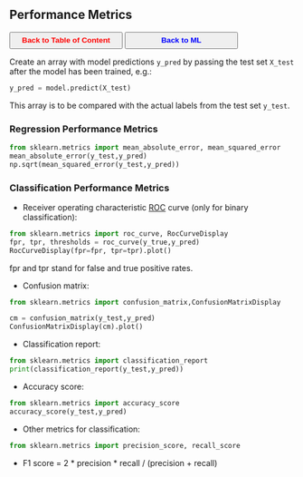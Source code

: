## Performance Metrics

<a><button name="button" style = "color:red;width:200px;height:30px;cursor:pointer" onclick="window.location.href='https://reynier0611.github.io';">**Back to Table of Content**</button></a> <a><button name="button" style = "color:blue;width:200px;height:30px;cursor:pointer" onclick="window.location.href='https://reynier0611.github.io/ml/ml.html';">**Back to ML**</button></a>

Create an array with model predictions ```y_pred``` by passing the test set ```X_test``` after the model has been trained, e.g.:

```python
y_pred = model.predict(X_test)
```

This array is to be compared with the actual labels from the test set ```y_test```.

### Regression Performance Metrics

```python
from sklearn.metrics import mean_absolute_error, mean_squared_error
mean_absolute_error(y_test,y_pred)
np.sqrt(mean_squared_error(y_test,y_pred))
```

### Classification Performance Metrics

- Receiver operating characteristic [ROC](https://en.wikipedia.org/wiki/Receiver_operating_characteristic) curve (only for binary classification):

```python
from sklearn.metrics import roc_curve, RocCurveDisplay
fpr, tpr, thresholds = roc_curve(y_true,y_pred)
RocCurveDisplay(fpr=fpr, tpr=tpr).plot()
```

fpr and tpr stand for false and true positive rates.

- Confusion matrix:

```python
from sklearn.metrics import confusion_matrix,ConfusionMatrixDisplay

cm = confusion_matrix(y_test,y_pred)
ConfusionMatrixDisplay(cm).plot()
```

- Classification report:

```python
from sklearn.metrics import classification_report
print(classification_report(y_test,y_pred))
```

- Accuracy score:

```python
from sklearn.metrics import accuracy_score
accuracy_score(y_test,y_pred)
```

- Other metrics for classification:

```python
from sklearn.metrics import precision_score, recall_score
```

- F1 score = 2 * precision * recall / (precision + recall)